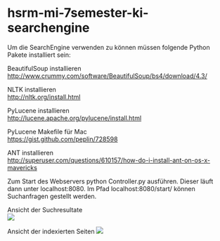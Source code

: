 hsrm-mi-7semester-ki-searchengine
=================================

Um die SearchEngine verwenden zu können müssen folgende Python Pakete installiert sein:  

BeautifulSoup installieren  
http://www.crummy.com/software/BeautifulSoup/bs4/download/4.3/

NLTK installieren  
http://nltk.org/install.html

PyLucene installieren  
http://lucene.apache.org/pylucene/install.html

PyLucene Makefile für Mac  
https://gist.github.com/peplin/728598

ANT installieren  
http://superuser.com/questions/610157/how-do-i-install-ant-on-os-x-mavericks
  


Zum Start des Webservers python Controller.py ausführen. Dieser läuft dann unter localhost:8080. Im Pfad localhost:8080/start/ können Suchanfragen gestellt werden.


Ansicht der Suchresultate  
<img src="http://www.idseven.info/github/screenshot1.png"> </img>

Ansicht der indexierten Seiten
<img src="http://www.idseven.info/github/screenshot2.png"> </img>
